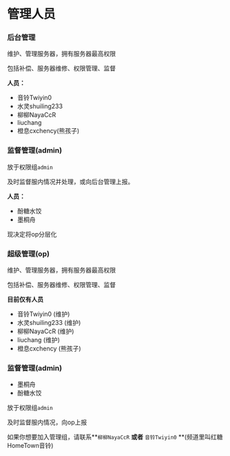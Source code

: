 # 管理人员

### 后台管理

维护、管理服务器，拥有服务器最高权限

包括补偿、服务器维修、权限管理、监督

**人员：**

* 音铃Twiyin0
* 水灵shuiling233
* 柳柳NayaCcR
* liuchang
* 橙息cxchency(熊孩子)

### 监督管理(admin)

放于权限组`admin`&#x20;

及时监督服内情况并处理，或向后台管理上报。

**人员：**

* 酚糖水饺
* 墨桐舟

现决定将op分层化

### 超级管理(op)

维护、管理服务器，拥有服务器最高权限

包括补偿、服务器维修、权限管理、监督

**目前仅有人员**

* 音铃Twiyin0&nbsp;(维护)
* 水灵shuiling233&nbsp;(维护)
* 柳柳NayaCcR&nbsp;(维护)
* liuchang&nbsp;(维护)
* 橙息cxchency&nbsp;(熊孩子)

### 监督管理(admin)

* 墨桐舟
* 酚糖水饺

放于权限组`admin`&#x20;

及时监督服内情况，向op上报


如果你想要加入管理组，请联系**`柳柳NayaCcR` **&#x20;或者** `音铃Twiyin0` **(频道里叫红糖HomeTown音铃)

